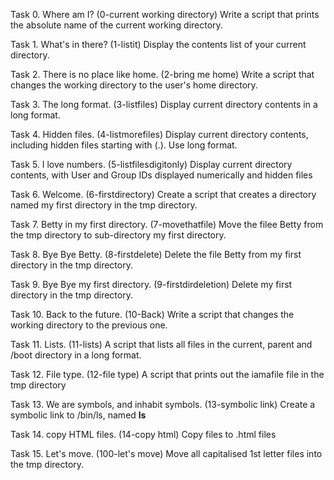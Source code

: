 Task 0. Where am I? (0-current working directory)
Write a script that prints the absolute name of the current working directory.

Task 1. What's in there? (1-listit)
Display the contents list of your current directory.

Task 2. There is no place like home. (2-bring me home)
Write a script that changes the working directory to the user's home directory.

Task 3. The long format. (3-listfiles)
Display current directory contents in a long format.

Task 4. Hidden files. (4-listmorefiles)
Display current directory contents, including hidden files starting with (.). Use long format.

Task 5. I love numbers. (5-listfilesdigitonly)
Display current directory contents, with User and Group IDs displayed numerically and hidden files

Task 6. Welcome. (6-firstdirectory)
Create a script that creates a directory named my first directory in the tmp directory.

Task 7. Betty in my first directory. (7-movethatfile)
Move the filee Betty from the tmp directory to sub-directory my first directory.

Task 8. Bye Bye Betty. (8-firstdelete) 
Delete the file Betty from my first directory in the tmp directory. 

Task 9. Bye Bye my first directory. (9-firstdirdeletion)
Delete my first directory in the tmp directory.

Task 10. Back to the future. (10-Back)
Write a script that changes the working directory to the previous one.

Task 11. Lists. (11-lists)
A script that lists all files in the current, parent and /boot directory in a long format.

Task 12. File type. (12-file type)
A script that prints out the iamafile file in the tmp directory

Task 13. We are symbols, and inhabit symbols. (13-symbolic link)
Create a symbolic link to /bin/ls, named __ls__

Task 14. copy HTML files. (14-copy html)
Copy files to .html files   

Task 15. Let's move. (100-let's move)
Move all capitalised 1st letter files into the tmp directory. 
